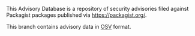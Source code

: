 This Advisory Database is a repository of security advisories filed
against Packagist packages published via https://packagist.org/.

This branch contains advisory data in [OSV](https://github.com/ossf/osv-schema) format.
